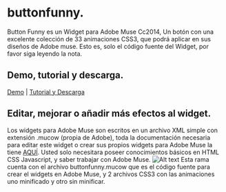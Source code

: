 buttonfunny.
===========

Button Funny es un Widget para Adobe Muse Cc2014, Un botón con una excelente colección de 33 animaciones CSS3, que podrá aplicar en sus diseños de Adobe muse. Esto es, solo el código fuente del Widget, por favor siga leyendo la nota.

Demo, tutorial y descarga.
-------------------------
[Demo](http:#) | [Tutorial y Descarga](http://#)

Editar, mejorar o añadir más efectos al widget.
-----------------------------------------------
Los widgets para Adobe Muse son escritos en un archivo XML simple con extensión .mucow (propia de Adobe), toda la documentación necesaria para editar este widget o crear sus propios widgets para Adobe Muse la tiene [AQUÍ](http://adobe-muse.github.io/MuCowDocs/). Usted solo necesitara poseer conocimientos básicos en HTML CSS Javascript, y saber trabajar con Adobe Muse.
![Alt text](http://i.imgur.com/uVrqSIi.jpg)
Esta rama cuenta con el archivo buttonfunny.mucow que es el código fuente para crear el widgets en Adobe Muse, y 2 archivos CSS3 con las animaciones uno minificado y otro sin minificar.
